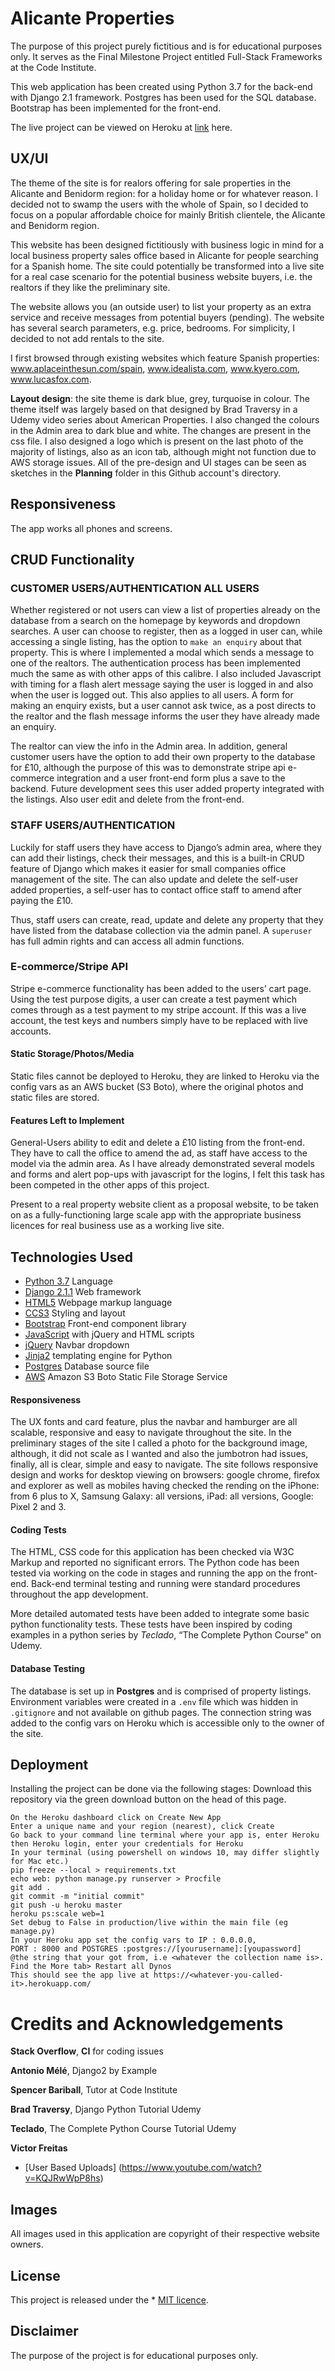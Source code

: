 # Alicante Properties

The purpose of this project purely fictitious and is for educational purposes only. It serves as the Final Milestone Project entitled Full-Stack Frameworks at the Code Institute.

This web application has been created using Python 3.7 for the back-end with Django 2.1 framework. Postgres has been used for the SQL database. Bootstrap has been implemented for the front-end. 

The live project can be viewed on Heroku at [link](https://alicante-prop5.herokuapp.com) here.

## UX/UI

The theme of the site is for realors offering for sale properties in the Alicante and Benidorm region: for a holiday home or for whatever reason. I decided not to swamp the users with the whole of Spain, so I decided to focus on a popular affordable choice for mainly British clientele, the Alicante and Benidorm region. 

This website has been designed fictitiously with business logic in mind for a local business property sales office based in Alicante for people searching for a Spanish home. The site could potentially be transformed into a live site for a real case scenario for the potential business website buyers, i.e. the realtors if they like the preliminary site.


The website allows you (an outside user) to list your property as an extra service and receive messages from potential buyers (pending). The website has several search parameters, e.g. price, bedrooms. For simplicity, I decided to not add rentals to the site.

I first browsed through existing websites which feature Spanish properties: www.aplaceinthesun.com/spain, www.idealista.com, www.kyero.com, www.lucasfox.com.

**Layout design**: the site theme is dark blue, grey, turquoise in colour. The theme itself was largely based on that designed by Brad Traversy in a Udemy video series about American Properties. I also changed the colours in the Admin area to dark blue and white. The changes are present in the css file. I also designed a logo which is present on the last photo of the majority of listings, also as an icon tab, although might not function due to AWS storage issues. All of the pre-design and UI stages can be seen as sketches in the **Planning** folder in this Github account's directory.


## Responsiveness
The app works all phones and screens.

## CRUD Functionality

### CUSTOMER USERS/AUTHENTICATION ALL USERS
Whether registered or not users can view a list of properties already on the database from a search on the homepage by keywords and dropdown searches. A user can choose to register, then as a logged in user can, while accessing a single listing, has the option to ``make an enquiry`` about that property. This is where I implemented a modal which sends a message to one of the realtors. The authentication process has been implemented much the same as with other apps of this calibre. I also included Javascript with timing for a flash alert message saying the user is logged in and also when the user is logged out. This also applies to all users. A form for making an enquiry exists, but a user cannot ask twice, as a post directs to the realtor and the flash message informs the user they have already made an enquiry.

The realtor can view the info in the Admin area. In addition, general customer users have the option to add their own property to the database for £10, although the purpose of this was to demonstrate stripe api e-commerce integration and a user front-end form plus a save to the backend. Future development sees this user added property integrated with the listings. Also user edit and delete from the front-end.

### STAFF USERS/AUTHENTICATION
Luckily for staff users they have access to Django’s admin area, where they can add their listings, check their messages, and this is a built-in CRUD feature of Django which makes it easier for small companies office management of the site. The can also update and delete the self-user added properties, a self-user has to contact office staff to amend after paying the £10.

Thus, staff users can create, read, update and delete any property that they have listed from the database collection via the admin panel. A ```superuser``` has full admin rights and can access all admin functions.


### E-commerce/Stripe API
Stripe e-commerce functionality has been added to the users’ cart page. Using the test purpose digits, a user can create a test payment which comes through as a test payment to my stripe account. If this was a live account, the test keys and numbers simply have to be replaced with live accounts.

#### Static Storage/Photos/Media
Static files cannot be deployed to Heroku, they are linked to Heroku via the config vars as an AWS bucket (S3 Boto), where the original photos and static files are stored.

#### Features Left to Implement
General-Users ability to edit and delete a £10 listing from the front-end. They have to call the office to amend the ad, as staff have access to the model via the admin area. As I have already demonstrated several models and forms and alert pop-ups with javascript for the logins, I felt this task has been competed in the other apps of this project.

Present to a real property website client as a proposal website, to be taken on as a fully-functioning large scale app with the appropriate business licences for real business use as a working live site.


## Technologies Used
* [Python 3.7](https://www.python.org/download/releases/3.0/) Language
* [Django 2.1.1](http://djangoprogect.com) Web framework
* [HTML5](https://en.wikipedia.org/wiki/HTML5) Webpage markup language
* [CCS3](https://www.w3.org/Style/CSS/) Styling and layout
* [Bootstrap](https://www.getbootstrap.com) Front-end component library
* [JavaScript](https://www.javascript.com/) with jQuery and HTML scripts 
* [jQuery](https://jquery.com/) Navbar dropdown
* [Jinja2](https://palljtsprojects.com/p/jinja/) templating engine for Python 
* [Postgres](https://www.postgresql.com/) Database source file
* [AWS](https://www.aws.amazon.com) Amazon S3 Boto Static File Storage Service


#### Responsiveness
The UX fonts and card feature, plus the navbar and hamburger are all scalable, responsive and easy to navigate throughout the site. In the preliminary stages of the site I called a photo for the background image, although, it did not scale as I wanted and also the jumbotron had issues, finally, all is clear, simple and easy to navigate. The site follows responsive design and works for desktop viewing on browsers: google chrome, firefox and explorer as well as mobiles having checked the rending on the iPhone: from 6 plus to X, Samsung Galaxy: all versions, iPad: all versions, Google: Pixel 2 and 3. 

#### Coding Tests
The HTML, CSS code for this application has been checked via W3C Markup and reported no significant errors. The Python code has been tested via working on the code in stages and running the app on the front-end. Back-end terminal testing and running were standard procedures throughout the app development. 

More detailed automated tests have been added to integrate some basic python functionality tests. These tests have been inspired by coding examples in a python series by *Teclado*, “The Complete Python Course” on Udemy.


#### Database Testing
The database is set up in **Postgres** and is comprised of property listings. Environment variables were created in a ```.env``` file which was hidden in ```.gitignore``` and not available on github pages. The connection string was added to the config vars on Heroku which is accessible only to the owner of the site.

## Deployment
Installing the project can be done via the following stages:
Download this repository via the green download button on the head of this page.
````Login to Heroku.com presuming you have pre-registered
On the Heroku dashboard click on Create New App
Enter a unique name and your region (nearest), click Create
Go back to your command line terminal where your app is, enter Heroku
then Heroku login, enter your credentials for Heroku
In your terminal (using powershell on windows 10, may differ slightly for Mac etc.)
pip freeze --local > requirements.txt
echo web: python manage.py runserver > Procfile
git add .
git commit -m "initial commit"
git push -u heroku master
heroku ps:scale web=1
Set debug to False in production/live within the main file (eg manage.py)
In your Heroku app set the config vars to IP : 0.0.0.0, 
PORT : 8000 and POSTGRES :postgres://[yourusername]:[youpassword]
@the string that your got from, i.e <whatever the collection name is>.
Find the More tab> Restart all Dynos
This should see the app live at https://<whatever-you-called-it>.herokuapp.com/
 ````
 
# Credits and Acknowledgements

**Stack Overflow**, **CI** for coding issues

**Antonio Mélé**, Django2 by Example

**Spencer Bariball**, Tutor at Code Institute

**Brad Traversy**, Django Python Tutorial Udemy

**Teclado**, The Complete Python Course Tutorial Udemy

**Victor Freitas**
* [User Based Uploads] (https://www.youtube.com/watch?v=KQJRwWpP8hs)


## Images
All images used in this application are copyright of their respective website owners.

## License
This project is released under the * [MIT licence](https://github.com/fion21/Alican-prop-5/LICENSE).


## Disclaimer
The purpose of the project is for educational purposes only.

